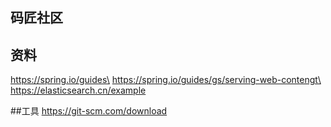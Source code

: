 ## 码匠社区

## 资料
https://spring.io/guides\
https://spring.io/guides/gs/serving-web-contengt\
https://elasticsearch.cn/example

##工具
https://git-scm.com/download

